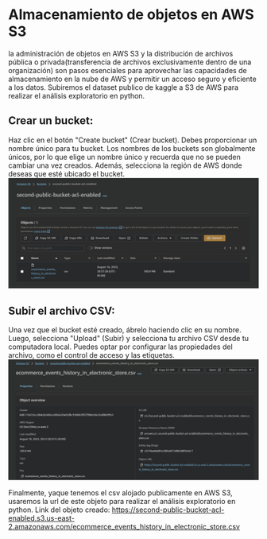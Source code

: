 
# Almacenamiento de objetos en AWS S3
la administración de objetos en AWS S3 y la distribución de archivos pública o privada(transferencia de archivos exclusivamente dentro de una organización) son pasos esenciales para aprovechar las capacidades de almacenamiento en la nube de AWS y permitir un acceso seguro y eficiente a los datos. Subiremos el dataset publico de kaggle a S3 de AWS para realizar el análisis exploratorio en python.

## Crear un bucket: 
Haz clic en el botón "Create bucket" (Crear bucket). Debes proporcionar un nombre único para tu bucket. Los nombres de los buckets son globalmente únicos, por lo que elige un nombre único y recuerda que no se pueden cambiar una vez creados. Además, selecciona la región de AWS donde deseas que esté ubicado el bucket.
![Mi Imagen](images/S3_AWS_bucket_created.JPG)

## Subir el archivo CSV: 
Una vez que el bucket esté creado, ábrelo haciendo clic en su nombre. Luego, selecciona "Upload" (Subir) y selecciona tu archivo CSV desde tu computadora local. Puedes optar por configurar las propiedades del archivo, como el control de acceso y las etiquetas.
![Mi Imagen](images/S3_AWS_object_created_in_bucket.JPG)

Finalmente, yaque tenemos el csv alojado publicamente en AWS S3, usaremos la url de este objeto para realizar el análisis exploratorio en python.
Link del objeto creado:
https://second-public-bucket-acl-enabled.s3.us-east-2.amazonaws.com/ecommerce_events_history_in_electronic_store.csv
